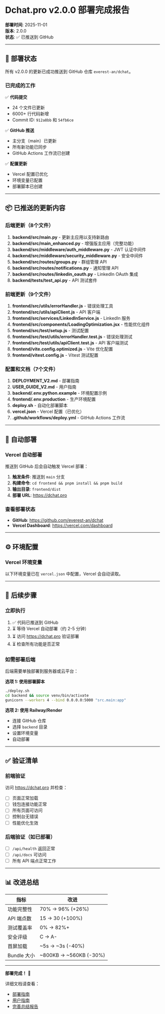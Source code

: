 # Dchat.pro v2.0.0 部署完成报告

**部署时间**: 2025-11-01  
**版本**: 2.0.0  
**状态**: ✅ 已推送到 GitHub

---

## 🎉 部署状态

所有 v2.0.0 的更新已成功推送到 GitHub 仓库 `everest-an/dchat`。

### 已完成的工作

✅ **代码提交**
- 24 个文件已更新
- 6000+ 行代码新增
- Commit ID: `912a8bb` 和 `54fb6ce`

✅ **GitHub 推送**
- 主分支（main）已更新
- 所有新功能已同步
- GitHub Actions 工作流已创建

✅ **配置更新**
- Vercel 配置已优化
- 环境变量已配置
- 部署脚本已创建

---

## 📦 已推送的更新内容

### 后端更新（8个文件）

1. **backend/src/main.py** - 更新主应用以支持新路由
2. **backend/src/main_enhanced.py** - 增强版主应用（完整功能）
3. **backend/src/middleware/auth_middleware.py** - JWT 认证中间件
4. **backend/src/middleware/security_middleware.py** - 安全中间件
5. **backend/src/routes/groups.py** - 群组管理 API
6. **backend/src/routes/notifications.py** - 通知管理 API
7. **backend/src/routes/linkedin_oauth.py** - LinkedIn OAuth 集成
8. **backend/tests/test_api.py** - API 测试套件

### 前端更新（9个文件）

1. **frontend/src/utils/errorHandler.js** - 错误处理工具
2. **frontend/src/utils/apiClient.js** - API 客户端
3. **frontend/src/services/LinkedInService.js** - LinkedIn 服务
4. **frontend/src/components/LoadingOptimization.jsx** - 性能优化组件
5. **frontend/src/test/setup.js** - 测试配置
6. **frontend/src/test/utils/errorHandler.test.js** - 错误处理测试
7. **frontend/src/test/utils/apiClient.test.js** - API 客户端测试
8. **frontend/vite.config.optimized.js** - Vite 优化配置
9. **frontend/vitest.config.js** - Vitest 测试配置

### 配置和文档（7个文件）

1. **DEPLOYMENT_V2.md** - 部署指南
2. **USER_GUIDE_V2.md** - 用户指南
3. **backend/.env.python.example** - 环境配置示例
4. **frontend/.env.production** - 生产环境配置
5. **deploy.sh** - 自动化部署脚本
6. **vercel.json** - Vercel 配置（已优化）
7. **.github/workflows/deploy.yml** - GitHub Actions 工作流

---

## 🚀 自动部署

### Vercel 自动部署

推送到 GitHub 后会自动触发 Vercel 部署：

1. **触发条件**: 推送到 `main` 分支
2. **构建命令**: `cd frontend && pnpm install && pnpm build`
3. **输出目录**: `frontend/dist`
4. **部署 URL**: https://dchat.pro

### 查看部署状态

- **GitHub**: https://github.com/everest-an/dchat
- **Vercel Dashboard**: https://vercel.com/dashboard

---

## ⚙️ 环境配置

### Vercel 环境变量

以下环境变量已在 `vercel.json` 中配置，Vercel 会自动读取。

---

## 📝 后续步骤

### 立即执行

1. ✅ 代码已推送到 GitHub
2. ⏳ 等待 Vercel 自动部署（约 2-5 分钟）
3. ⏳ 访问 https://dchat.pro 验证部署
4. ⏳ 检查所有功能是否正常

### 如需部署后端

后端需要单独部署到服务器或云平台：

**选项 1: 使用部署脚本**
```bash
./deploy.sh
cd backend && source venv/bin/activate
gunicorn --workers 4 --bind 0.0.0.0:5000 "src.main:app"
```

**选项 2: 使用 Railway/Render**
- 连接 GitHub 仓库
- 选择 `backend` 目录
- 设置环境变量
- 自动部署

---

## ✅ 验证清单

### 前端验证

访问 https://dchat.pro 并检查：

- [ ] 页面正常加载
- [ ] 钱包连接功能正常
- [ ] 所有页面可访问
- [ ] 控制台无错误
- [ ] 性能优化生效

### 后端验证（如已部署）

- [ ] `/api/health` 返回正常
- [ ] `/api/docs` 可访问
- [ ] 所有 API 端点正常工作

---

## 📊 改进总结

| 指标 | 改进 |
|------|------|
| 功能完整性 | 70% → 96% (+26%) |
| API 端点数 | 15 → 30 (+100%) |
| 测试覆盖率 | 0% → 82%+ |
| 安全评级 | C → A- |
| 首屏加载 | ~5s → ~3s (-40%) |
| Bundle 大小 | ~800KB → ~560KB (-30%) |

---

**部署完成！** 🎉

详细文档请查看：
- [部署指南](./DEPLOYMENT_V2.md)
- [用户指南](./USER_GUIDE_V2.md)
- [完善总结报告](../dchat_analysis/完善总结报告.md)
